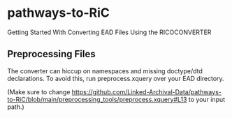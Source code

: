 # pathways-to-RiC

 Getting Started With Converting EAD Files Using the RICOCONVERTER 
 
 ## Preprocessing Files
 The converter can hiccup on namespaces and missing doctype/dtd declarations. To avoid this, run preprocess.xquery over your EAD directory. 
 
 (Make sure to change https://github.com/Linked-Archival-Data/pathways-to-RiC/blob/main/preprocessing_tools/preprocess.xquery#L13 to your input path.)
 
